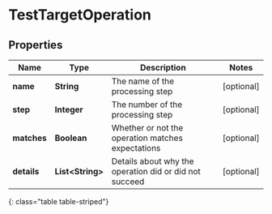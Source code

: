 # TestTargetOperation


## Properties

| Name | Type | Description | Notes |
| ------------ | ------------- | ------------- | ------------- |
| **name** | **String** | The name of the processing step |  [optional] |
| **step** | **Integer** | The number of the processing step |  [optional] |
| **matches** | **Boolean** | Whether or not the operation matches expectations |  [optional] |
| **details** | **List&lt;String&gt;** | Details about why the operation did or did not succeed |  [optional] |
{: class="table table-striped"}



